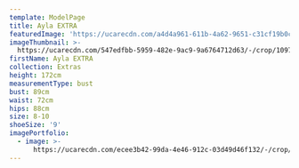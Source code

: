 ```yaml
---
template: ModelPage
title: Ayla EXTRA
featuredImage: 'https://ucarecdn.com/a4d4a961-611b-4a62-9651-c31cf19b0cd6/'
imageThumbnail: >-
  https://ucarecdn.com/547edfbb-5959-482e-9ac9-9a6764712d63/-/crop/1097x1693/57,230/-/preview/
firstName: Ayla EXTRA
collection: Extras
height: 172cm
measurementType: bust
bust: 89cm
waist: 72cm
hips: 88cm
size: 8-10
shoeSize: '9'
imagePortfolio:
  - image: >-
      https://ucarecdn.com/ecee3b42-99da-4e46-912c-03d49d46f132/-/crop/1086x1694/68,261/-/preview/
---
```


